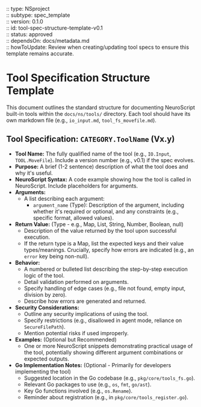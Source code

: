 :: type: NSproject  
:: subtype: spec_template  
:: version: 0.1.0  
:: id: tool-spec-structure-template-v0.1  
:: status: approved  
:: dependsOn: docs/metadata.md  
:: howToUpdate: Review when creating/updating tool specs to ensure this template remains accurate.  

# Tool Specification Structure Template

This document outlines the standard structure for documenting NeuroScript built-in tools within the `docs/ns/tools/` directory. Each tool should have its own markdown file (e.g., `io_input.md`, `tool_fs_movefile.md`).

## Tool Specification: `CATEGORY.ToolName` (Vx.y)

* **Tool Name:** The fully qualified name of the tool (e.g., `IO.Input`, `TOOL.MoveFile`). Include a version number (e.g., v0.1) if the spec evolves.
* **Purpose:** A brief (1-2 sentence) description of what the tool does and why it's useful.
* **NeuroScript Syntax:** A code example showing how the tool is called in NeuroScript. Include placeholders for arguments.
* **Arguments:**
    * A list describing each argument:
        * `argument_name` (Type): Description of the argument, including whether it's required or optional, and any constraints (e.g., specific format, allowed values).
* **Return Value:** (Type - e.g., Map, List, String, Number, Boolean, null)
    * Description of the value returned by the tool upon successful execution.
    * If the return type is a Map, list the expected keys and their value types/meanings. Crucially, specify how errors are indicated (e.g., an `error` key being non-null).
* **Behavior:**
    * A numbered or bulleted list describing the step-by-step execution logic of the tool.
    * Detail validation performed on arguments.
    * Specify handling of edge cases (e.g., file not found, empty input, division by zero).
    * Describe how errors are generated and returned.
* **Security Considerations:**
    * Outline any security implications of using the tool.
    * Specify restrictions (e.g., disallowed in agent mode, reliance on `SecureFilePath`).
    * Mention potential risks if used improperly.
* **Examples:** (Optional but Recommended)
    * One or more NeuroScript snippets demonstrating practical usage of the tool, potentially showing different argument combinations or expected outputs.
* **Go Implementation Notes:** (Optional - Primarily for developers implementing the tool)
    * Suggested location in the Go codebase (e.g., `pkg/core/tools_fs.go`).
    * Relevant Go packages to use (e.g., `os`, `fmt`, `go/ast`).
    * Key Go functions involved (e.g., `os.Rename`).
    * Reminder about registration (e.g., in `pkg/core/tools_register.go`).